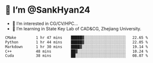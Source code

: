 # 👋 I’m @SankHyan24

- 👀 I’m interested in CG/CV/HPC...
- 🌱 I’m learning in State Key Lab of CAD&CG, Zhejiang University.

<!---
SankHyan24/SankHyan24 is a ✨ special ✨ repository because its `README.md` (this file) appears on your GitHub profile.
You can click the Preview link to take a look at your changes.
--->
<!--START_SECTION:waka-->

```txt
CMake         1 hr 47 mins    █████▓░░░░░░░░░░░░░░░░░░░   22.65 %
Python        1 hr 44 mins    █████▓░░░░░░░░░░░░░░░░░░░   22.05 %
Markdown      1 hr 30 mins    ████▓░░░░░░░░░░░░░░░░░░░░   19.14 %
C++           48 mins         ██▓░░░░░░░░░░░░░░░░░░░░░░   10.24 %
Cuda          38 mins         ██░░░░░░░░░░░░░░░░░░░░░░░   08.07 %
```

<!--END_SECTION:waka-->
